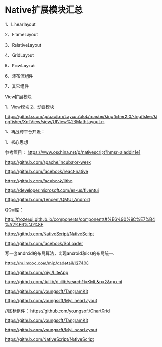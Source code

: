 Native扩展模块汇总
======
1、Linearlayout
   
2、FrameLayout

3、RelativeLayout

4、GridLayout

5、FlowLayout

6、瀑布流组件

7、其它组件



View扩展模块

1、View模块
2、动画模块



https://github.com/gubaojian/Layout/blob/master/kingfisher2.0/kingfisher/kingfisher/XmlView/view/UIView%2BMathLayout.m

1、再战跨平台开发：

1、核心思想




参考项目：
https://www.oschina.net/p/nativescript?hmsr=aladdin1e1

https://github.com/apache/incubator-weex

https://github.com/facebook/react-native

https://github.com/facebook/litho

https://developer.microsoft.com/en-us/fluentui

https://github.com/Tencent/QMUI_Android

QQui库：

http://frozenui.github.io/components/components#%E6%90%9C%E7%B4%A2%E6%A0%8F



https://github.com/NativeScript/NativeScript


https://github.com/facebook/SoLoader


写一套android的布局算法，实现android和ios的布局统一.

https://m.imooc.com/mip/qadetail/127400




https://github.com/iqiyi/LiteApp

https://github.com/duilib/duilib/search?l=XML&p=2&q=xml


https://github.com/youngsoft/TangramKit

https://github.com/youngsoft/MyLinearLayout


//图标组件：
https://github.com/youngsoft/ChartGrid


https://github.com/youngsoft/TangramKit



https://github.com/youngsoft/MyLinearLayout


https://github.com/NativeScript/NativeScript



